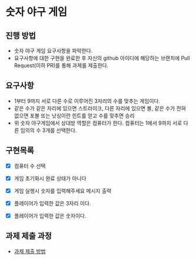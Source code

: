 # 숫자 야구 게임
## 진행 방법
* 숫자 야구 게임 요구사항을 파악한다.
* 요구사항에 대한 구현을 완료한 후 자신의 github 아이디에 해당하는 브랜치에 Pull Request(이하 PR)를 통해 과제를 제출한다.


## 요구사항

* 1부터 9까지 서로 다른 수로 이루어진 3자리의 수를 맞추는 게임이다.
* 같은 수가 같은 자리에 있으면 스트라이크, 다른 자리에 있으면 볼, 같은 수가 전혀 없으면 포볼 또는 낫싱이란 힌트를 얻고 수를 맞추면 승리
* 위 숫자 야구게임에서 상대방 역할은 컴퓨터가 한다. 컴퓨터는 1에서 9까지 서로 다른 임의의 수 3개를 선택한다.

## 구현목록
* [x] 컴퓨터 수 선택
* [x] 게임 초기화시 완료 상태가 아니다
* [x] 게임 실행시 숫자를 입력해주세요 메시지 출력
* [x] 플레이어가 입력한 값은 3자리 이다.
* [x] 플레이어가 입력한 값은 숫자이다.


## 과제 제출 과정
* [과제 제출 방법](https://github.com/next-step/nextstep-docs/tree/master/precourse)
